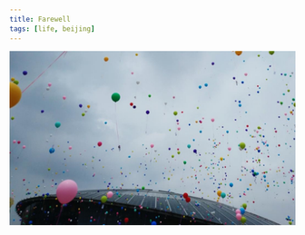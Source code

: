 ```yaml
---
title: Farewell
tags: [life, beijing]
---
```


![20180713085347](\media\files\2018\07\10\20180713085347.jpg)
